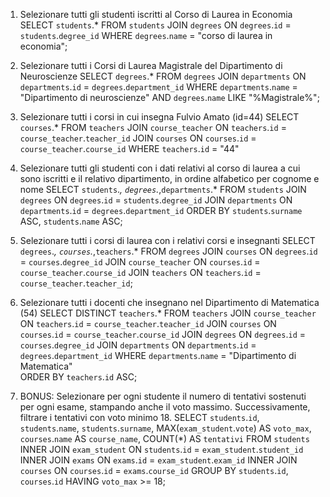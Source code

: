 1. Selezionare tutti gli studenti iscritti al Corso di Laurea in Economia
SELECT `students`.*
FROM `students`
JOIN `degrees`
ON `degrees`.`id` = `students`.`degree_id`
WHERE `degrees`.`name` = "corso di laurea in economia";

2. Selezionare tutti i Corsi di Laurea Magistrale del Dipartimento di Neuroscienze
SELECT `degrees`.*
FROM `degrees`
JOIN `departments`
ON `departments`.`id` = `degrees`.`department_id`
WHERE `departments`.`name` = "Dipartimento di neuroscienze"
AND `degrees`.`name` LIKE "%Magistrale%";

3. Selezionare tutti i corsi in cui insegna Fulvio Amato (id=44)
SELECT `courses`.*
FROM `teachers`
JOIN `course_teacher`
ON `teachers`.`id` = `course_teacher`.`teacher_id`
JOIN `courses`
ON `courses`.`id` = `course_teacher`.`course_id`
WHERE `teachers`.`id` = "44" 

4. Selezionare tutti gli studenti con i dati relativi al corso di laurea a cui
sono iscritti e il relativo dipartimento, in ordine alfabetico per cognome e
nome
SELECT `students`.*, `degrees`.*,`departments`.*
FROM `students`
JOIN `degrees`
ON `degrees`.`id` = `students`.`degree_id`
JOIN `departments`
ON `departments`.`id` = `degrees`.`department_id`
ORDER BY `students`.`surname` ASC, `students`.`name` ASC;

5. Selezionare tutti i corsi di laurea con i relativi corsi e insegnanti
SELECT `degrees`.*, `courses`.*,`teachers`.*
FROM `degrees`
JOIN `courses`
ON `degrees`.`id` = `courses`.`degree_id`
JOIN `course_teacher`
ON `courses`.`id` = `course_teacher`.`course_id`
JOIN `teachers`
ON `teachers`.`id` = `course_teacher`.`teacher_id`;

6. Selezionare tutti i docenti che insegnano nel Dipartimento di
Matematica (54)
SELECT DISTINCT `teachers`.*
FROM `teachers`
JOIN `course_teacher`
ON `teachers`.`id` = `course_teacher`.`teacher_id`
JOIN `courses`
ON `courses`.`id` = `course_teacher`.`course_id`
JOIN `degrees`
ON `degrees`.`id` = `courses`.`degree_id`
JOIN `departments`
ON `departments`.`id` = `degrees`.`department_id`
WHERE `departments`.`name` = "Dipartimento di Matematica"  
ORDER BY `teachers`.`id` ASC;

7. BONUS: Selezionare per ogni studente il numero di tentativi sostenuti
per ogni esame, stampando anche il voto massimo. Successivamente,
filtrare i tentativi con voto minimo 18.
SELECT `students`.`id`, `students`.`name`, `students`.`surname`, MAX(`exam_student`.`vote`) AS `voto_max`, `courses`.`name` AS `course_name`, COUNT(*) AS `tentativi`
FROM `students`
INNER JOIN `exam_student`
ON `students`.`id` = `exam_student`.`student_id`
INNER JOIN `exams`
ON `exams`.`id` = `exam_student`.`exam_id`
INNER JOIN `courses`
ON `courses`.`id` = `exams`.`course_id`
GROUP BY `students`.`id`, `courses`.`id`
HAVING `voto_max` >= 18;